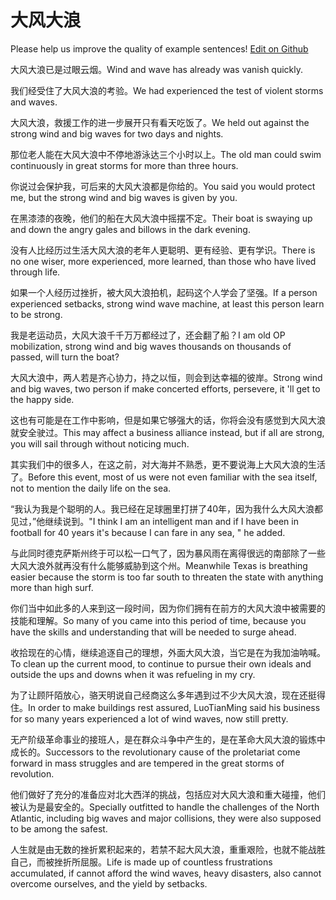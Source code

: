 # 大风大浪

Please help us improve the quality of example sentences! [Edit on Github](https://github.com/jiyushe/jiyu-example-sentence-source/blob/main/chinese/dafengdalang.md)

<p><span class="chinese">大风大浪已是过眼云烟。</span><span class="english">Wind and wave has already was vanish quickly.</span></p>

<p><span class="chinese">我们经受住了大风大浪的考验。</span><span class="english">We had experienced the test of violent storms and waves.</span></p>

<p><span class="chinese">大风大浪，救援工作的进一步展开只有看天吃饭了。</span><span class="english">We held out against the strong wind and big waves for two days and nights.</span></p>

<p><span class="chinese">那位老人能在大风大浪中不停地游泳达三个小时以上。</span><span class="english">The old man could swim continuously in great storms for more than three hours.</span></p>

<p><span class="chinese">你说过会保护我，可后来的大风大浪都是你给的。</span><span class="english">You said you would protect me, but the strong wind and big waves is given by you.</span></p>

<p><span class="chinese">在黑漆漆的夜晚，他们的船在大风大浪中摇摆不定。</span><span class="english">Their boat is swaying up and down the angry gales and billows in the dark evening.</span></p>

<p><span class="chinese">没有人比经历过生活大风大浪的老年人更聪明、更有经验、更有学识。</span><span class="english">There is no one wiser, more experienced, more learned, than those who have lived through life.</span></p>

<p><span class="chinese">如果一个人经历过挫折，被大风大浪拍机，起码这个人学会了坚强。</span><span class="english">If a person experienced setbacks, strong wind wave machine, at least this person learn to be strong.</span></p>

<p><span class="chinese">我是老运动员，大风大浪千千万万都经过了，还会翻了船？</span><span class="english">I am old OP mobilization, strong wind and big waves thousands on thousands of passed, will turn the boat?</span></p>

<p><span class="chinese">大风大浪中，两人若是齐心协力，持之以恒，则会到达幸福的彼岸。</span><span class="english">Strong wind and big waves, two person if make concerted efforts, persevere, it 'll get to the happy side.</span></p>

<p><span class="chinese">这也有可能是在工作中影响，但是如果它够强大的话，你将会没有感觉到大风大浪就安全驶过。</span><span class="english">This may affect a business alliance instead, but if all are strong, you will sail through without noticing much.</span></p>

<p><span class="chinese">其实我们中的很多人，在这之前，对大海并不熟悉，更不要说海上大风大浪的生活了。</span><span class="english">Before this event, most of us were not even familiar with the sea itself, not to mention the daily life on the sea.</span></p>

<p><span class="chinese">“我认为我是个聪明的人。我已经在足球圈里打拼了40年，因为我什么大风大浪都见过，”他继续说到。</span><span class="english">"I think I am an intelligent man and if I have been in football for 40 years it's because I can fare in any sea, " he added.</span></p>

<p><span class="chinese">与此同时德克萨斯州终于可以松一口气了，因为暴风雨在离得很远的南部除了一些大风大浪外就再没有什么能够威胁到这个州。</span><span class="english">Meanwhile Texas is breathing easier because the storm is too far south to threaten the state with anything more than high surf.</span></p>

<p><span class="chinese">你们当中如此多的人来到这一段时间，因为你们拥有在前方的大风大浪中被需要的技能和理解。</span><span class="english">So many of you came into this period of time, because you have the skills and understanding that will be needed to surge ahead.</span></p>

<p><span class="chinese">收拾现在的心情，继续追逐自己的理想，外面大风大浪，当它是在为我加油呐喊。</span><span class="english">To clean up the current mood, to continue to pursue their own ideals and outside the ups and downs when it was refueling in my cry.</span></p>

<p><span class="chinese">为了让顾阡陌放心，骆天明说自己经商这么多年遇到过不少大风大浪，现在还挺得住。</span><span class="english">In order to make buildings rest assured, LuoTianMing said his business for so many years experienced a lot of wind waves, now still pretty.</span></p>

<p><span class="chinese">无产阶级革命事业的接班人，是在群众斗争中产生的，是在革命大风大浪的锻炼中成长的。</span><span class="english">Successors to the revolutionary cause of the proletariat come forward in mass struggles and are tempered in the great storms of revolution.</span></p>

<p><span class="chinese">他们做好了充分的准备应对北大西洋的挑战，包括应对大风大浪和重大碰撞，他们被认为是最安全的。</span><span class="english">Specially outfitted to handle the challenges of the North Atlantic, including big waves and major collisions, they were also supposed to be among the safest.</span></p>

<p><span class="chinese">人生就是由无数的挫折累积起来的，若禁不起大风大浪，重重艰险，也就不能战胜自己，而被挫折所屈服。</span><span class="english">Life is made up of countless frustrations accumulated, if cannot afford the wind waves, heavy disasters, also cannot overcome ourselves, and the yield by setbacks.</span></p>

